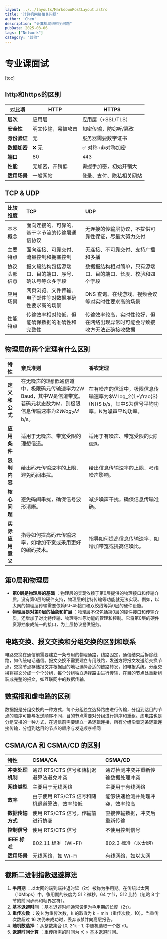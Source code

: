 ```yaml
---
layout: ../../layouts/MarkdownPostLayout.astro
title: '计算机网络相关问题'
author: 'Chen'
description: "计算机网络相关问题"
pubDate: 2025-03-06
tags: ["Network"]
category: "其他"
---
```

# 专业课面试

[toc]

## http和https的区别

| **对比项**   | **HTTP**           | **HTTPS**                |
| ------------ | ------------------ | ------------------------ |
| **层次**     | 应用层             | 应用层（+SSL/TLS）       |
| **安全性**   | 明文传输，易被攻击 | 加密传输，防窃听/篡改    |
| **身份验证** | 无                 | 服务器需要数字证书       |
| **数据加密** | ❌ 无               | ✅ 对称+非对称加密        |
| **端口**     | 80                 | 443                      |
| **性能**     | 无加密，开销低     | 需握手加密，初始开销大   |
| **适用场景** | 一般网站           | 登录、支付、隐私相关网站 |

## TCP & UDP

| 比较维度     | TCP                                                    | UDP                                                          |
| :----------- | :----------------------------------------------------- | :----------------------------------------------------------- |
| 基本概念     | 面向连接的、可靠的、基于字节流的传输层通信协议         | 无连接的传输层协议，不提供可靠性保证，尽最大努力交付         |
| 主要特点     | 面向连接、可靠交付、流量控制和拥塞控制                 | 无连接、不可靠交付、支持广播和多播                           |
| 协议头部信息 | 报文段结构包括源端口、目的端口、序号、确认号等众多字段 | 数据报结构相对简单，只有源端口、目的端口、长度、校验和四个字段 |
| 应用场景     | 网页浏览、文件传输、电子邮件等对数据准确性要求高的场景 | DNS 查询、在线游戏、视频会议等对实时性要求高的场景           |
| 性能特点     | 传输效率相对较低，但能确保数据的准确性和完整性         | 传输效率较高，实时性较好，但在网络出现异常时可能会导致接收方无法正确接收数据 |



## 物理层的两个定理有什么区别

| 特性             | 奈氏准则                                                     | 香农定理                                                     |
| :--------------- | :----------------------------------------------------------- | :----------------------------------------------------------- |
| **定义和公式**   | 在无噪声的`理想`低通信道中，极限码元传输速率为2W Baud，其中W是信道带宽。若码元状态数为M，则极限信息传输速率为$2W log_2M$ b/s。 | 在有噪声的信道中，极限信息传输速率为$W log_2(1+\frac{S}{N})$ b/s，其中S为信号平均功率，N为噪声平均功率。 |
| **应用条件**     | 适用于无噪声、带宽受限的理想信道。                           | 适用于有噪声、带宽受限的`实际信道`。                         |
| **限制内容**     | 给出码元传输速率的上限，避免码间串扰。                       | 给出信息传输速率的上限，考虑噪声影响。                       |
| **核心问题**     | 避免码间串扰，确保信号波形清晰。                             | 减少噪声干扰，确保信息传输准确。                             |
| **实际应用意义** | 指导如何提高码元传输速率，如增加带宽或采用更好的编码技术。   | 指导如何提高信息传输速率，如增加带宽或提高信噪比。           |

## 第0层和物理层

- **第0层是物理层的基础** ：物理层的实现依赖于第0层提供的物理接口和传输介质。没有第0层的硬件支持，物理层的比特传输等功能就无法实现。例如，以太网的物理层传输需要依赖RJ-45接口和双绞线等第0层的硬件设施。
- **物理层是对第0层的抽象和扩展** ：物理层不仅包括第0层的硬件接口和传输介质，还增加了对比特传输、物理寻址等功能的管理和控制。它将第0层的硬件资源抽象成统一的接口，为上层协议提供服务。

## 电路交换、报文交换和分组交换的区别和联系 

电路交换在通信前需要建立一条专用的物理通路，线路固定，通信结束后拆除线路，如传统电话通信。报文交换不需要建立专用线路，发送方将报文发送给交换节点，交换节点存储报文并根据目的地址选择合适的链路转发，如电报系统。分组交换将报文分成一个个分组，每个分组独立选择路由进行传输，在目的节点处重新组装成完整的报文，如互联网中的数据传输。

## 数据报和虚电路的区别 

数据报是分组交换的一种方式，每个分组独立选择路由进行传输，分组到达目的节点的顺序可能与发送顺序不同，目的节点需要对分组进行排序和重组。虚电路也是分组交换的一种方式，在通信前需要建立一条逻辑连接，所有分组沿着这条逻辑连接传输，分组到达目的节点的顺序与发送顺序相同

## CSMA/CA 和 CSMA/CD 的区别

| 特性             | CSMA/CA                                       | CSMA/CD                            |
| :--------------- | :-------------------------------------------- | :--------------------------------- |
| **冲突处理机制** | 通过 RTS/CTS 信号和随机退避算法避免冲突       | 通过检测冲突并重新传输数据处理冲突 |
| **网络类型**     | 主要用于无线网络                              | 主要用于有线网络                   |
| **效率**         | 由于使用 RTS/CTS 信号和随机退避算法，效率较低 | 能够快速检测并处理冲突，效率较高   |
| **数据传输方式** | 使用 RTS/CTS 信号，传输前进行协商             | 直接传输数据，冲突后重新传输       |
| **控制信号**     | 使用 RTS/CTS 信号                             | 不使用控制信号                     |
| **IEEE 标准**    | 802.11 标准（Wi-Fi）                          | 802.3 标准（以太网）               |
| **适用场景**     | 无线网络，如 Wi-Fi                            | 有线网络，如以太网                 |

## 截断二进制指数退避算法

1. **争用期** ：以太网的端到端往返时延（2τ）被称为争用期。在传统以太网（10Mbps）中，争用期的长度为 51.2 微秒，64 字节，512 比特（忽略 8 字节的前同步码和帧界定符）。
2. **基本退避时间** ：基本退避时间通常设定为争用期的长度（2τ）。
3. **重传次数** ：设 k 为重传次数，k 的取值为 k = min（重传次数，10）。当重传次数超过 16 次仍未成功时，丢弃该帧并向高层报告。
4. **随机数选择** ：从整数集合 [0, 2^k - 1] 中随机选取一个数 r0。
5. **退避时间计算** ：重传所需的时间为 r0 × 基本退避时间。
